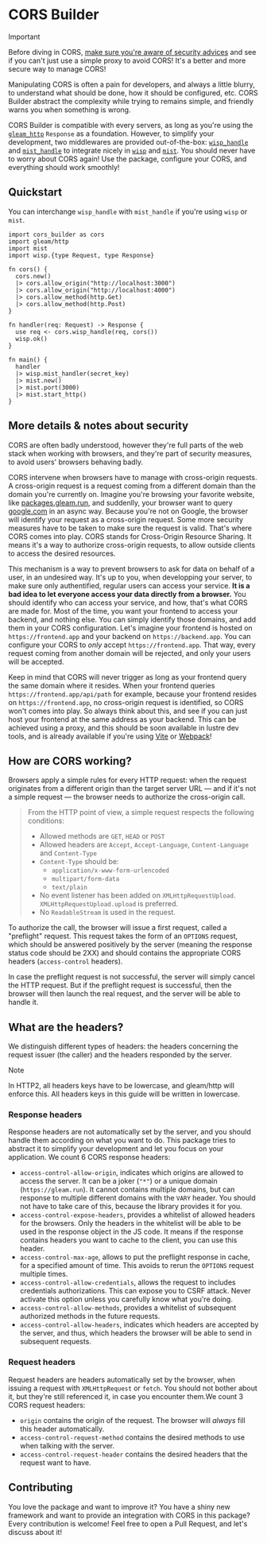 # CORS Builder

> [!IMPORTANT]
>
> Before diving in CORS,
> [make sure you're aware of security advices](#more-details--notes-about-security)
> and see if you can't just use a simple proxy to avoid CORS! It's a better and
> more secure way to manage CORS!

Manipulating CORS is often a pain for developers, and always a little blurry, to
understand what should be done, how it should be configured, etc. CORS Builder
abstract the complexity while trying to remains simple, and friendly warns you
when something is wrong.

CORS Builder is compatible with every servers, as long as you're using the
[`gleam_http`](https://hexdocs.pm/gleam_http) `Response` as a foundation.
However, to simplify your development, two middlewares are provided
out-of-the-box:
[`wisp_handle`](https://hexdocs.pm/cors_builder/cors_builder#wisp_handle) and
[`mist_handle`](https://hexdocs.pm/cors_builder/cors_builder#mist_handle) to
integrate nicely in [`wisp`](https://hexdocs.pm/wisp) and
[`mist`](https://hexdocs.pm/mist). You should never have to worry about CORS
again! Use the package, configure your CORS, and everything should work
smoothly!

## Quickstart

You can interchange `wisp_handle` with `mist_handle` if you're using `wisp` or
`mist`.

```gleam
import cors_builder as cors
import gleam/http
import mist
import wisp.{type Request, type Response}

fn cors() {
  cors.new()
  |> cors.allow_origin("http://localhost:3000")
  |> cors.allow_origin("http://localhost:4000")
  |> cors.allow_method(http.Get)
  |> cors.allow_method(http.Post)
}

fn handler(req: Request) -> Response {
  use req <- cors.wisp_handle(req, cors())
  wisp.ok()
}

fn main() {
  handler
  |> wisp.mist_handler(secret_key)
  |> mist.new()
  |> mist.port(3000)
  |> mist.start_http()
}
```

## More details & notes about security

CORS are often badly understood, however they're full parts of the web stack
when working with browsers, and they're part of security measures, to avoid
users' browsers behaving badly.

CORS intervene when browsers have to manage with cross-origin requests. A
cross-origin request is a request coming from a different domain than the domain
you're currently on. Imagine you're browsing your favorite website, like
[packages.gleam.run](https://packages.gleam.run), and suddenlly, your browser
want to query [google.com](https://google.com) in an async way. Because you're
not on Google, the browser will identify your request as a cross-origin request.
Some more security measures have to be taken to make sure the request is valid.
That's where CORS comes into play. CORS stands for Cross-Origin Resource
Sharing. It means it's a way to authorize cross-origin requests, to allow
outside clients to access the desired resources.

This mechanism is a way to prevent browsers to ask for data on behalf of a user,
in an undesired way. It's up to you, when developping your server, to make sure
only authentified, regular users can access your service. **It is a bad idea to
let everyone access your data directly from a browser.** You should identify who
can access your service, and how, that's what CORS are made for. Most of the
time, you want your frontend to access your backend, and nothing else. You can
simply identify those domains, and add them in your CORS configuration. Let's
imagine your frontend is hosted on `https://frontend.app` and your backend on
`https://backend.app`. You can configure your CORS to _only_ accept
`https://frontend.app`. That way, every request coming from another domain will
be rejected, and only your users will be accepted.

Keep in mind that CORS will never trigger as long as your frontend query the
same domain where it resides. When your frontend queries
`https://frontend.app/api/path` for example, because your frontend resides on
`https://frontend.app`, no cross-origin request is identified, so CORS won't
comes into play. So always think about this, and see if you can just host your
frontend at the same address as your backend. This can be achieved using a
proxy, and this should be soon available in lustre dev tools, and is already
available if you're using
[Vite](https://vitejs.dev/config/server-options#server-proxy) or
[Webpack](https://webpack.js.org/configuration/dev-server/#devserverproxy)!

## How are CORS working?

Browsers apply a simple rules for every HTTP request: when the request
originates from a different origin than the target server URL — and if it's not
a simple request — the browser needs to authorize the cross-origin call.

> From the HTTP point of view, a simple request respects the following
> conditions:
>
> - Allowed methods are `GET`, `HEAD` or `POST`
> - Allowed headers are `Accept`, `Accept-Language`, `Content-Language` and
>   `Content-Type`
> - `Content-Type` should be:
>   - `application/x-www-form-urlencoded`
>   - `multipart/form-data`
>   - `text/plain`
> - No event listener has been added on `XMLHttpRequestUpload`.
>   `XMLHttpRequestUpload.upload` is preferred.
> - No `ReadableStream` is used in the request.

To authorize the call, the browser will issue a first request, called a
"preflight" request. This request takes the form of an `OPTIONS` request, which
should be answered positively by the server (meaning the response status code
should be 2XX) and should contains the appropriate CORS headers
(`access-control` headers).

In case the preflight request is not successful, the server will simply cancel
the HTTP request. But if the preflight request is successful, then the browser
will then launch the real request, and the server will be able to handle it.

## What are the headers?

We distinguish different types of headers: the headers concerning the request
issuer (the caller) and the headers responded by the server.

> [!NOTE]
>
> In HTTP2, all headers keys have to be lowercase, and gleam/http will enforce
> this. All headers keys in this guide will be written in lowercase.

### Response headers

Response headers are not automatically set by the server, and you should handle
them according on what you want to do. This package tries to abstract it to
simplify your development and let you focus on your application. We count 6 CORS
response headers:

- `access-control-allow-origin`, indicates which origins are allowed to access
  the server. It can be a joker (`"*"`) or a unique domain
  (`https://gleam.run`). It cannot contains multiple domains, but can response
  to multiple different domains with the `VARY` header. You should not have to
  take care of this, because the library provides it for you.
- `access-control-expose-headers`, provides a whitelist of allowed headers for
  the browsers. Only the headers in the whitelist will be able to be used in the
  response object in the JS code. It means if the response contains headers you
  want to cache to the client, you can use this header.
- `access-control-max-age`, allows to put the preflight response in cache, for a
  specified amount of time. This avoids to rerun the `OPTIONS` request multiple
  times.
- `access-control-allow-credentials`, allows the request to includes credentials
  authorizations. This can expose you to CSRF attack. Never activate this option
  unless you carefully know what you're doing.
- `access-control-allow-methods`, provides a whitelist of subsequent authorized
  methods in the future requests.
- `access-control-allow-headers`, indicates which headers are accepted by the
  server, and thus, which headers the browser will be able to send in subsequent
  requests.

### Request headers

Request headers are headers automatically set by the browser, when issuing a
request with `XMLHttpRequest` or `fetch`. You should not bother about it, but
they're still referenced it, in case you encounter them.We count 3 CORS request
headers:

- `origin` contains the origin of the request. The browser will _always_ fill
  this header automatically.
- `access-control-request-method` contains the desired methods to use when
  talking with the server.
- `access-control-request-header` contains the desired headers that the request
  want to have.

## Contributing

You love the package and want to improve it? You have a shiny new framework and
want to provide an integration with CORS in this package? Every contribution is
welcome! Feel free to open a Pull Request, and let's discuss about it!
